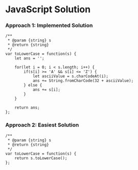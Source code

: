 
# JavaScript Solution


### Approach 1: Implemented Solution

```JS
/**
 * @param {string} s
 * @return {string}
 */
var toLowerCase = function(s) {
    let ans = '';

    for(let i = 0; i < s.length; i++) {
        if(s[i] >= 'A' && s[i] <= 'Z') {
            let asciiValue = s.charCodeAt(i);
            ans += String.fromCharCode(32 + asciiValue);
        } else {
            ans += s[i];
        }
    }

    return ans;
};
```

### Approach 2: Easiest Solution

```JS
/**
 * @param {string} s
 * @return {string}
 */
var toLowerCase = function(s) {
    return s.toLowerCase();
};
```


 
